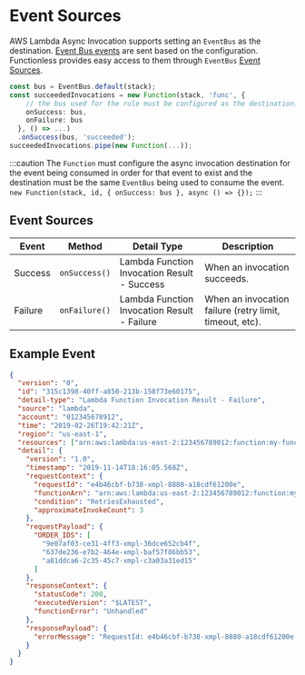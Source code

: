 # Event Sources

AWS Lambda Async Invocation supports setting an `EventBus` as the destination. [Event Bus events](https://docs.aws.amazon.com/lambda/latest/dg/invocation-async.html#invocation-async-destinations) are sent based on the configuration. Functionless provides easy access to them through `EventBus` [Event Sources](../event-bridge/event-sources).

```ts
const bus = EventBus.default(stack);
const succeededInvocations = new Function(stack, 'func', {
    // the bus used for the rule must be configured as the destination.
    onSuccess: bus,
    onFailure: bus
  }, () => ...)
  .onSuccess(bus, 'succeeded');
succeededInvocations.pipe(new Function(...));
```

:::caution
The `Function` must configure the async invocation destination for the event being consumed in order for that event to exist and the destination must be the same `EventBus` being used to consume the event. `new Function(stack, id, { onSuccess: bus }, async () => {});`
:::

## Event Sources

| Event   | Method        | Detail Type                                 | Description                                             |
| ------- | ------------- | ------------------------------------------- | ------------------------------------------------------- |
| Success | `onSuccess()` | Lambda Function Invocation Result - Success | When an invocation succeeds.                            |
| Failure | `onFailure()` | Lambda Function Invocation Result - Failure | When an invocation failure (retry limit, timeout, etc). |

## Example Event

```json
{
  "version": "0",
  "id": "315c1398-40ff-a850-213b-158f73e60175",
  "detail-type": "Lambda Function Invocation Result - Failure",
  "source": "lambda",
  "account": "012345678912",
  "time": "2019-02-26T19:42:21Z",
  "region": "us-east-1",
  "resources": ["arn:aws:lambda:us-east-2:123456789012:function:my-function"],
  "detail": {
    "version": "1.0",
    "timestamp": "2019-11-14T18:16:05.568Z",
    "requestContext": {
      "requestId": "e4b46cbf-b738-xmpl-8880-a18cdf61200e",
      "functionArn": "arn:aws:lambda:us-east-2:123456789012:function:my-function:$LATEST",
      "condition": "RetriesExhausted",
      "approximateInvokeCount": 3
    },
    "requestPayload": {
      "ORDER_IDS": [
        "9e07af03-ce31-4ff3-xmpl-36dce652cb4f",
        "637de236-e7b2-464e-xmpl-baf57f86bb53",
        "a81ddca6-2c35-45c7-xmpl-c3a03a31ed15"
      ]
    },
    "responseContext": {
      "statusCode": 200,
      "executedVersion": "$LATEST",
      "functionError": "Unhandled"
    },
    "responsePayload": {
      "errorMessage": "RequestId: e4b46cbf-b738-xmpl-8880-a18cdf61200e Process exited before completing request"
    }
  }
}
```
